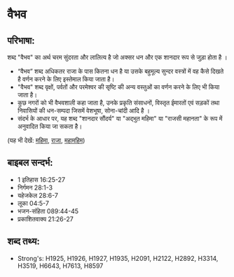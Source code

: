 # वैभव #

## परिभाषा: ##

शब्द "वैभव" का अर्थ चरम सुंदरता और लालित्य है जो अक्सर धन और एक शानदार रूप से जुड़ा होता है ।

* “वैभव” शब्द अधिकतर राजा के पास कितना धन है या उसके बहुमूल्य सुन्दर वस्त्रों में वह कैसे दिखते है वर्णन करने के लिए इस्तेमाल किया जाता है।
* "वैभव" शब्द वृक्षों, पर्वतों और परमेश्वर की सृष्टि की अन्य वस्तुओं का वर्णन करने के लिए भी किया जाता है।
* कुछ नगरों को भी वैभवशाली कहा जाता है, उनके प्रकृति संसाधनों, विस्तृत ईमारतों एवं सड़कों तथा निवासियों की धन-सम्पदा जिसमें वेशभूषा, सोना-चांदी आदि है ।
* संदर्भ के आधार पर, यह शब्द "शानदार सौंदर्य" या "अद्भुत महिमा" या "राजसी महानता" के रूप में अनुवादित किया जा सकता है।

(यह भी देखें: [महिमा](../glory.md), [राजा](../king.md), [महामहिम](../majesty.md))

## बाइबल सन्दर्भ: ##

* 1 इतिहास 16:25-27
* निर्गमन 28:1-3
* यहेजकेल 28:6-7
* लूका 04:5-7
* भजन-संहिता 089:44-45
* प्रकाशितवाक्य 21:26-27

## शब्द तथ्य: ##

* Strong's: H1925, H1926, H1927, H1935, H2091, H2122, H2892, H3314, H3519, H6643, H7613, H8597
